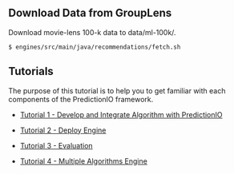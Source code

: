 ## Download Data from GroupLens

Download movie-lens 100-k data to data/ml-100k/.
```
$ engines/src/main/java/recommendations/fetch.sh
```


## Tutorials

The purpose of this tutorial is to help you to get familiar with each components of the PredictionIO framework.

* [Tutorial 1 - Develop and Integrate Algorithm with PredictionIO
](tutorial1-develop.md)

* [Tutorial 2 - Deploy Engine
](tutorial2-deploy.md)

* [Tutorial 3 - Evaluation](tutorial3-evaluation.md)

* [Tutorial 4 - Multiple Algorithms Engine](tutorial4-multialgo.md)
